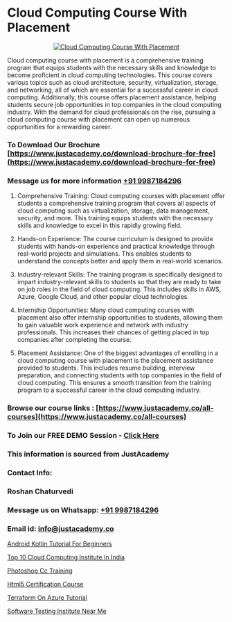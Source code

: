 # Cloud Computing Course With Placement

<p align="center">
  <a href="https://justacademy.co/all-courses">
    <img src="https://ibb.co/7V3H11Z" alt="Cloud Computing Course With Placement">
  </a>
</p>


Cloud computing course with placement is a comprehensive training program that equips students with the necessary skills and knowledge to become proficient in cloud computing technologies. This course covers various topics such as cloud architecture, security, virtualization, storage, and networking, all of which are essential for a successful career in cloud computing. Additionally, this course offers placement assistance, helping students secure job opportunities in top companies in the cloud computing industry. With the demand for cloud professionals on the rise, pursuing a cloud computing course with placement can open up numerous opportunities for a rewarding career.
### To Download Our Brochure [https://www.justacademy.co/download-brochure-for-free](https://www.justacademy.co/download-brochure-for-free)
### Message us for more information [+91 9987184296](https://api.whatsapp.com/send?phone=919987184296)
1) Comprehensive Training: Cloud computing courses with placement offer students a comprehensive training program that covers all aspects of cloud computing such as virtualization, storage, data management, security, and more. This training equips students with the necessary skills and knowledge to excel in this rapidly growing field.

2) Hands-on Experience: The course curriculum is designed to provide students with hands-on experience and practical knowledge through real-world projects and simulations. This enables students to understand the concepts better and apply them in real-world scenarios.

3) Industry-relevant Skills: The training program is specifically designed to impart industry-relevant skills to students so that they are ready to take on job roles in the field of cloud computing. This includes skills in AWS, Azure, Google Cloud, and other popular cloud technologies.

4) Internship Opportunities: Many cloud computing courses with placement also offer internship opportunities to students, allowing them to gain valuable work experience and network with industry professionals. This increases their chances of getting placed in top companies after completing the course.

5) Placement Assistance: One of the biggest advantages of enrolling in a cloud computing course with placement is the placement assistance provided to students. This includes resume building, interview preparation, and connecting students with top companies in the field of cloud computing. This ensures a smooth transition from the training program to a successful career in the cloud computing industry.

### Browse our course links : [https://www.justacademy.co/all-courses](https://www.justacademy.co/all-courses) 
### To Join our FREE DEMO Session - [Click Here](https://www.justacademy.co/register-for-course-demo)


### This information is sourced from JustAcademy
### Contact Info:
### Roshan Chaturvedi
### Message us on Whatsapp: [+91 9987184296](https://api.whatsapp.com/send?phone=919987184296)
### Email id: [info@justacademy.co](mailto:info@justacademy.co)
                
[Android Kotlin Tutorial For Beginners](https://www.linkedin.com/pulse/android-kotlin-tutorial-beginners-software-training-mountain-view-aktpc/)

[Top 10 Cloud Computing Institute In India](https://www.linkedin.com/pulse/top-10-cloud-computing-institute-india-justacademy-pune-9daoc?trackingId=hhkIDNybbId9RzudWmIFIQ%3D%3D&lipi=urn%3Ali%3Apage%3Ad_flagship3_company_admin%3BVDf%2FJ3L7TWm0o%2FfSLXyFIg%3D%3D)

[Photoshop Cc Training](https://medium.com/@namusn/photoshop-cc-training-fb7d850bac08)

[Html5 Certification Course](https://medium.com/@surajvaishnav5015/html5-certification-course-37dfaa0f8525)

[Terraform On Azure Tutorial](https://justacademyin.github.io/Articles/Terraform-On-Azure-Tutorial)

[Software Testing Institute Near Me](https://justacademyin.github.io/justacademy/Software-Testing-Institute-Near-Me)

